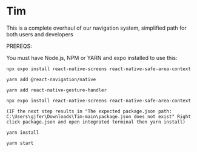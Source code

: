 # Tim
This is a complete overhaul of our navigation system, simplified path for both users and developers


PREREQS:

You must have Node.js, NPM or YARN and expo installed to use this:


`npx expo install react-native-screens react-native-safe-area-context`

`yarn add @react-navigation/native`

`yarn add react-native-gesture-handler`

`npx expo install react-native-screens react-native-safe-area-context`

`(IF the next step results in "The expected package.json path: C:\Users\gjfer\Downloads\Tim-main\package.json does not exist"
    Right click package.json and open integrated terminal then yarn install)`
    
`yarn install`

`yarn start`

